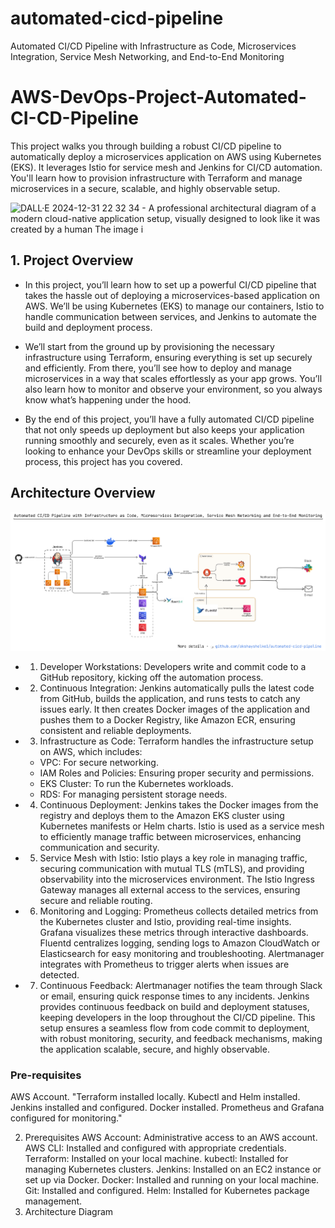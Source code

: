 # automated-cicd-pipeline
Automated CI/CD Pipeline with Infrastructure as Code, Microservices Integration, Service Mesh Networking, and End-to-End Monitoring

# AWS-DevOps-Project-Automated-CI-CD-Pipeline
This project walks you through building a robust CI/CD pipeline to automatically deploy a microservices application on AWS using Kubernetes (EKS). It leverages Istio for service mesh and Jenkins for CI/CD automation. You'll learn how to provision infrastructure with Terraform and manage microservices in a secure, scalable, and highly observable setup.

![DALL·E 2024-12-31 22 32 34 - A professional architectural diagram of a modern cloud-native application setup, visually designed to look like it was created by a human  The image i](https://github.com/user-attachments/assets/e066fdc5-ef2c-4e70-a1f7-353872007ff1)

## 1. Project Overview

- In this project, you’ll learn how to set up a powerful CI/CD pipeline that takes the hassle out of deploying a microservices-based application on AWS. We’ll be using Kubernetes (EKS) to manage our containers, Istio to handle communication between services, and Jenkins to automate the build and deployment process.

- We’ll start from the ground up by provisioning the necessary infrastructure using Terraform, ensuring everything is set up securely and efficiently. From there, you’ll see how to deploy and manage microservices in a way that scales effortlessly as your app grows. You’ll also learn how to monitor and observe your environment, so you always know what’s happening under the hood.

- By the end of this project, you’ll have a fully automated CI/CD pipeline that not only speeds up deployment but also keeps your application running smoothly and securely, even as it scales. Whether you’re looking to enhance your DevOps skills or streamline your deployment process, this project has you covered.


## Architecture Overview

![Actual architecture diagram!](https://github.com/akshayshelke1/automated-cicd-pipeline/blob/main/architecture/architecture.png)

- 1. Developer Workstations:
Developers write and commit code to a GitHub repository, kicking off the automation process.

- 2. Continuous Integration:
Jenkins automatically pulls the latest code from GitHub, builds the application, and runs tests to catch any issues early.
It then creates Docker images of the application and pushes them to a Docker Registry, like Amazon ECR, ensuring consistent and reliable deployments.

- 3. Infrastructure as Code:
Terraform handles the infrastructure setup on AWS, which includes:

  - VPC: For secure networking.
  - IAM Roles and Policies: Ensuring proper security and permissions.
  - EKS Cluster: To run the Kubernetes workloads.
  - RDS: For managing persistent storage needs.

- 4. Continuous Deployment:
Jenkins takes the Docker images from the registry and deploys them to the Amazon EKS cluster using Kubernetes manifests or Helm charts.
Istio is used as a service mesh to efficiently manage traffic between microservices, enhancing communication and security.

- 5. Service Mesh with Istio:
Istio plays a key role in managing traffic, securing communication with mutual TLS (mTLS), and providing observability into the microservices environment.
The Istio Ingress Gateway manages all external access to the services, ensuring secure and reliable routing.

- 6. Monitoring and Logging:
Prometheus collects detailed metrics from the Kubernetes cluster and Istio, providing real-time insights.
Grafana visualizes these metrics through interactive dashboards.
Fluentd centralizes logging, sending logs to Amazon CloudWatch or Elasticsearch for easy monitoring and troubleshooting.
Alertmanager integrates with Prometheus to trigger alerts when issues are detected.

- 7. Continuous Feedback:
Alertmanager notifies the team through Slack or email, ensuring quick response times to any incidents.
Jenkins provides continuous feedback on build and deployment statuses, keeping developers in the loop throughout the CI/CD pipeline.
This setup ensures a seamless flow from code commit to deployment, with robust monitoring, security, and feedback mechanisms, making the application scalable, secure, and highly observable.



### Pre-requisites
AWS Account.
"Terraform installed locally.
Kubectl and Helm installed.
Jenkins installed and configured.
Docker installed.
Prometheus and Grafana configured for monitoring."


2. Prerequisites
AWS Account: Administrative access to an AWS account.
AWS CLI: Installed and configured with appropriate credentials.
Terraform: Installed on your local machine.
kubectl: Installed for managing Kubernetes clusters.
Jenkins: Installed on an EC2 instance or set up via Docker.
Docker: Installed and running on your local machine.
Git: Installed and configured.
Helm: Installed for Kubernetes package management.
3. Architecture Diagram
